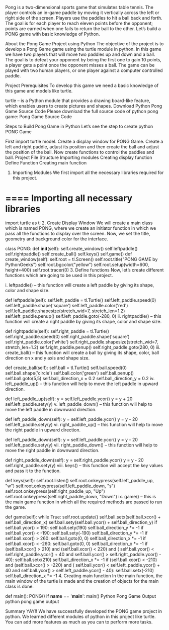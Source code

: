 Pong is a two-dimensional sports game that simulates table tennis. The player controls an in-game paddle by moving it vertically across the left or right side of the screen. Players use the paddles to hit a ball back and forth. The goal is for each player to reach eleven points before the opponent; points are earned when one fails to return the ball to the other. Let’s build a PONG game with basic knowledge of Python.

About the Pong Game Project using Python
The objective of the project is to develop a Pong Game game using the turtle module in python. In this game we have two players that will move two paddles up and down and a ball. The goal is to defeat your opponent by being the first one to gain 10 points, a player gets a point once the opponent misses a ball. The game can be played with two human players, or one player against a computer controlled paddle.

Project Prerequisites
To develop this game we need a basic knowledge of this game and models like turtle.

turtle – is a Python module that provides a drawing board-like feature, which enables users to create pictures and shapes.
Download Python Pong Game Source Code
Please download the full source code of python pong game: Pong Game Source Code

Steps to Build Pong Game in Python
Let’s see the step to create python PONG Game


First import turtle model.
Create a display window for PONG Game.
Create a left and right paddle, adjust its position and then create the ball and adjust the position of the ball.
Now create functions to control the paddles and ball.
Project File Structure
Importing modules
Creating display function
Define Function
Creating main function
1. Importing Modules
We first import all the necessary libraries required for this project.

# ==== Importing all necessary libraries
import turtle as tl
2. Create Display Window
We will create a main class which is named PONG, where we create an initiator function in which we pass all the functions to display over the screen. Now, we set the title, geometry and background color for the interface.

class PONG:
   def __init__(self):
       self.create_window()
       self.leftpaddle()
       self.rightpaddle()
       self.create_ball()
       self.keys()
       self.game()
   def create_window(self):
       self.root = tl.Screen()
       self.root.title("PONG GAME by PythonGeeks")
       self.root.bgcolor("yellow")
       self.root.setup(width=600, height=400)
       self.root.tracer(0)
3. Define functions
Now, let’s create different functions which are going to be used in this project.


i. leftpaddle() – this function will create a left paddle by giving its shape, color and shape size.

def leftpaddle(self):
    self.left_paddle = tl.Turtle()
    self.left_paddle.speed(0)
    self.left_paddle.shape('square')
    self.left_paddle.color('red')
    self.left_paddle.shapesize(stretch_wid=7, stretch_len=1.2)
    self.left_paddle.penup()
    self.left_paddle.goto(-280, 0)
ii. rightpaddle() – this function will create a right paddle by giving its shape, color and shape size.

def rightpaddle(self):
    self.right_paddle = tl.Turtle()
    self.right_paddle.speed(0)
    self.right_paddle.shape('square')
    self.right_paddle.color('white')
    self.right_paddle.shapesize(stretch_wid=7, stretch_len=1.2)
    self.right_paddle.penup()
    self.right_paddle.goto(280, 0)
iii. create_ball() – this function will create a ball by giving its shape, color, ball direction on x and y axis and shape size.


def create_ball(self):
      self.ball = tl.Turtle()
      self.ball.speed(0)
      self.ball.shape('circle')
      self.ball.color('green')
      self.ball.penup()
      self.ball.goto(5,5)
      self.ball_direction_x = 0.2
      self.ball_direction_y = 0.2
iv. left_paddle_up() – this function will help to move the left paddle in upward direction.

def left_paddle_up(self):
    y = self.left_paddle.ycor()
    y = y + 20
    self.left_paddle.sety(y)
v. left_paddle_down() – this function will help to move the left paddle in downward direction.

def left_paddle_down(self):
      y = self.left_paddle.ycor()
      y = y - 20
      self.left_paddle.sety(y)
vi. right_paddle_up() – this function will help to move the right paddle in upward direction.

def left_paddle_down(self):
      y = self.left_paddle.ycor()
      y = y - 20
      self.left_paddle.sety(y)
vii. right_paddle_down() – this function will help to move the right paddle in downward direction.

def right_paddle_down(self):
      y = self.right_paddle.ycor()
      y = y - 20
      self.right_paddle.sety(y)
viii. keys() – this function will accept the key values and pass it to the function.

def keys(self):
    self.root.listen()
    self.root.onkeypress(self.left_paddle_up, "w")
    self.root.onkeypress(self.left_paddle_down, "s")
    self.root.onkeypress(self.right_paddle_up, "Up")
    self.root.onkeypress(self.right_paddle_down, "Down")
ix. game() – this is the main game function in which all the required methods are passed to run the game.


def game(self):
    while True:
        self.root.update()
        self.ball.setx(self.ball.xcor() + self.ball_direction_x)
        self.ball.sety(self.ball.ycor() + self.ball_direction_y)
        if self.ball.ycor() > 190:
            self.ball.sety(190)
            self.ball_direction_y *= -1
        if self.ball.ycor() < -190:
            self.ball.sety(-190)
            self.ball_direction_y *= -1
        if self.ball.xcor() > 260:
            self.ball.goto(0, 0)
            self.ball_direction_x *= -1
        if self.ball.xcor() < -260:
            self.ball.goto(0, 0)
            self.ball_direction_x *= -1
        if (self.ball.xcor() > 210) and (self.ball.xcor() < 220) and (
                self.ball.ycor() < self.right_paddle.ycor() + 40 and self.ball.ycor() > self.right_paddle.ycor() - 40):
            self.ball.setx(210)
            self.ball_direction_x *= -1
        if (self.ball.xcor() < -210) and (self.ball.xcor() > -220) and (
                self.ball.ycor() < self.left_paddle.ycor() + 40 and self.ball.ycor() > self.left_paddle.ycor() - 40):
            self.ball.setx(-210)
            self.ball_direction_x *= -1
4. Creating main function
In the main function, the main window of the turtle is made and the creation of objects for the main class is done.

def main():
   PONG()
if __name__ == '__main__':
   main()
Python Pong Game Output
python pong game output

Summary
YAY!! We have successfully developed the PONG game project in python. We learned different modules of python in this project like turtle. You can add more features as much as you can to perform more tasks.
